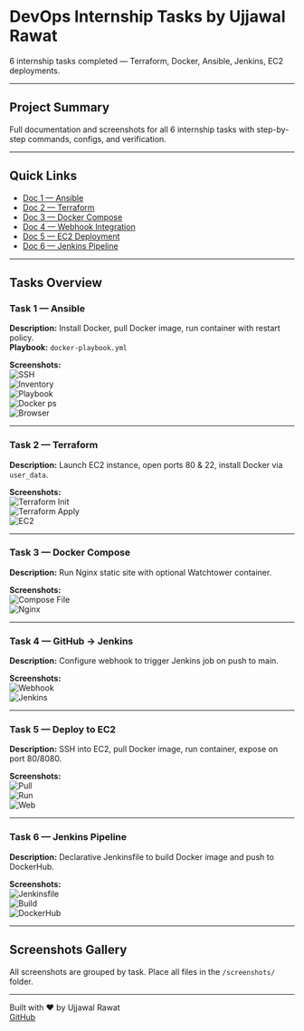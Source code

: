 # DevOps Internship Tasks by Ujjawal Rawat

6 internship tasks completed — Terraform, Docker, Ansible, Jenkins, EC2 deployments.

---

## Project Summary
Full documentation and screenshots for all 6 internship tasks with step-by-step commands, configs, and verification.

---

## Quick Links
- [Doc 1 — Ansible](./docs/doc1.md)  
- [Doc 2 — Terraform](./docs/doc2.md)  
- [Doc 3 — Docker Compose](./docs/doc3.md)  
- [Doc 4 — Webhook Integration](./docs/doc4.md)  
- [Doc 5 — EC2 Deployment](./docs/doc5.md)  
- [Doc 6 — Jenkins Pipeline](./docs/doc6.md)  

---

## Tasks Overview

### Task 1 — Ansible
**Description:** Install Docker, pull Docker image, run container with restart policy.  
**Playbook:** `docker-playbook.yml`  

**Screenshots:**  
![SSH](./screenshots/task1_ssh.png)  
![Inventory](./screenshots/task1_inventory.png)  
![Playbook](./screenshots/task1_playbook.png)  
![Docker ps](./screenshots/task1_dockerps.png)  
![Browser](./screenshots/task1_browser.png)  

---

### Task 2 — Terraform
**Description:** Launch EC2 instance, open ports 80 & 22, install Docker via `user_data`.  

**Screenshots:**  
![Terraform Init](./screenshots/task2_init.png)  
![Terraform Apply](./screenshots/task2_apply.png)  
![EC2](./screenshots/task2_ec2.png)  

---

### Task 3 — Docker Compose
**Description:** Run Nginx static site with optional Watchtower container.  

**Screenshots:**  
![Compose File](./screenshots/task3_compose.png)  
![Nginx](./screenshots/task3_nginx.png)  

---

### Task 4 — GitHub → Jenkins
**Description:** Configure webhook to trigger Jenkins job on push to main.  

**Screenshots:**  
![Webhook](./screenshots/task4_webhook.png)  
![Jenkins](./screenshots/task4_jenkins.png)  

---

### Task 5 — Deploy to EC2
**Description:** SSH into EC2, pull Docker image, run container, expose on port 80/8080.  

**Screenshots:**  
![Pull](./screenshots/task5_pull.png)  
![Run](./screenshots/task5_run.png)  
![Web](./screenshots/task5_web.png)  

---

### Task 6 — Jenkins Pipeline
**Description:** Declarative Jenkinsfile to build Docker image and push to DockerHub.  

**Screenshots:**  
![Jenkinsfile](./screenshots/task6_jenkinsfile.png)  
![Build](./screenshots/task6_build.png)  
![DockerHub](./screenshots/task6_dockerhub.png)  

---

## Screenshots Gallery
All screenshots are grouped by task. Place all files in the `/screenshots/` folder.

---

Built with ❤️ by Ujjawal Rawat  
[GitHub](https://github.com/Ujjawal17-alt)
